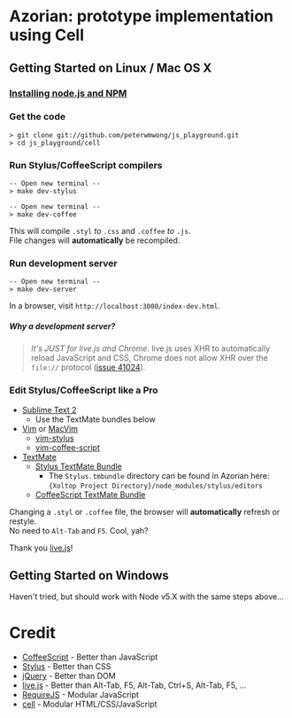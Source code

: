 Azorian: prototype implementation using Cell
============================================


Getting Started on Linux / Mac OS X
-----------------------------------

### [Installing node.js and NPM](https://github.com/joyent/node/wiki/Installation)

### Get the code

    > git clone git://github.com/peterwmwong/js_playground.git
    > cd js_playground/cell

### Run Stylus/CoffeeScript compilers

    -- Open new terminal --
    > make dev-stylus

    -- Open new terminal --
    > make dev-coffee

This will compile `.styl` *to* `.css` and `.coffee` *to* `.js`.  
File changes will **automatically** be recompiled.

### Run development server

    -- Open new terminal --
    > make dev-server

In a browser, visit `http://localhost:3000/index-dev.html`.  

##### Why a development server?

> *It's JUST for live.js and Chrome*. live.js uses XHR to automatically reload JavaScript and CSS, Chrome does not allow XHR over the `file://` protocol ([issue 41024](http://code.google.com/p/chromium/issues/detail?id=41024)).

### Edit Stylus/CoffeeScript like a Pro

* [Sublime Text 2](http://www.sublimetext.com/dev)
  * Use the TextMate bundles below
* [Vim](http://www.vim.org/) or [MacVim](http://code.google.com/p/macvim/)
  * [vim-stylus](https://github.com/wavded/vim-stylus)
  * [vim-coffee-script](https://github.com/kchmck/vim-coffee-script)
* [TextMate](http://macromates.com/)
  * [Stylus TextMate Bundle](https://github.com/LearnBoost/stylus/blob/master/docs/textmate.md)
    * The `Stylus.tmbundle` directory can be found in Azorian here: `{Xoltop Project Directory}/node_modules/stylus/editors`
  * [CoffeeScript TextMate Bundle](https://github.com/jashkenas/coffee-script-tmbundle)

Changing a `.styl` or `.coffee` file, the browser will **automatically** refresh or restyle.  
No need to `Alt-Tab` and `F5`. Cool, yah?

Thank you [live.js](http://livejs.com/)!


Getting Started on Windows
--------------------------

Haven't tried, but should work with Node v5.X with the same steps above...


Credit
======
* [CoffeeScript](http://jashkenas.github.com/coffee-script/) - Better than JavaScript
* [Stylus](http://learnboost.github.com/stylus/) - Better than CSS
* [jQuery](http://jquery.com/) - Better than DOM
* [live.js](http://livejs.com) - Better than Alt-Tab, F5, Alt-Tab, Ctrl+S, Alt-Tab, F5, ...
* [RequireJS](https://github.com/jrburke/requirejs) - Modular JavaScript
* [cell](https://github.com/peterwmwong/cell) - Modular HTML/CSS/JavaScript